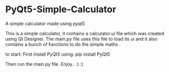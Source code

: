 # PyQt5-Simple-Calculator
A simple calculator made using pyqt5

This is a simple calculator, it contains a calculator.ui file which was created using Qt Designer.
The main.py file uses this file to load its ui and it also contains a bunch of functions to do the simple maths .

to start:
First install PyQt5 using:
pip install PyQt5

Then run the main.py file. 
Enjoy.. :) :)
